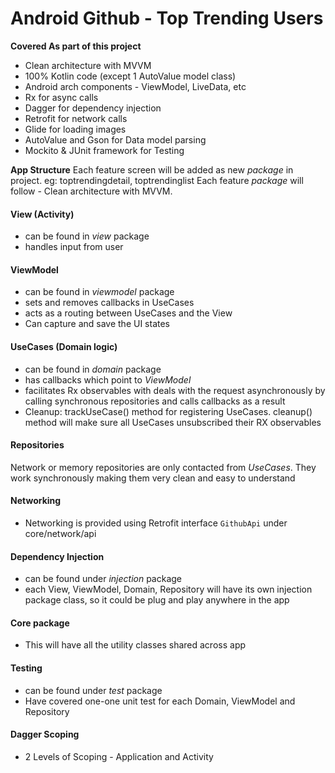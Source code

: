 # Android Github - Top Trending Users

**Covered As part of this project**
- Clean architecture with MVVM
- 100% Kotlin code (except 1 AutoValue model class)
- Android arch components - ViewModel, LiveData, etc
- Rx for async calls
- Dagger for dependency injection
- Retrofit for network calls
- Glide for loading images
- AutoValue and Gson for Data model parsing
- Mockito & JUnit framework for Testing

**App Structure**
Each feature screen will be added as new *package* in project. eg: toptrendingdetail, toptrendinglist
Each feature *package* will follow - Clean architecture with MVVM.

#### View (Activity)
* can be found in *view* package
* handles input from user

#### ViewModel
* can be found in *viewmodel* package
* sets and removes callbacks in UseCases
* acts as a routing between UseCases and the View
* Can capture and save the UI states

#### UseCases (Domain logic)
* can be found in *domain* package
* has callbacks which point to *ViewModel*
* facilitates Rx observables with deals with the request asynchronously by calling synchronous repositories and calls callbacks as a result
* Cleanup: trackUseCase() method for registering UseCases. cleanup() method will make sure all UseCases unsubscribed their RX observables

#### Repositories
Network or memory repositories are only contacted from *UseCases*. They work synchronously making them very clean and easy to understand

#### Networking
* Networking is provided using Retrofit interface `GithubApi` under core/network/api

#### Dependency Injection
* can be found under *injection* package
* each View, ViewModel, Domain, Repository will have its own injection package class, so it could be plug and play anywhere in the app

#### Core package
* This will have all the utility classes shared across app

#### Testing
* can be found under *test* package
* Have covered one-one unit test for each Domain, ViewModel and Repository


#### Dagger Scoping
* 2 Levels of Scoping - Application and Activity
